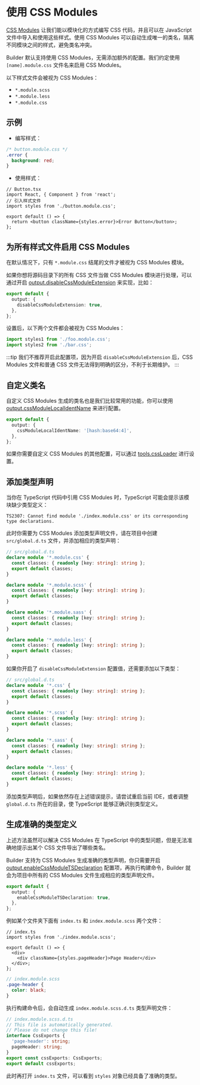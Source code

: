 # 使用 CSS Modules

[CSS Modules](https://github.com/css-modules/css-modules) 让我们能以模块化的方式编写 CSS 代码，并且可以在 JavaScript 文件中导入和使用这些样式。使用 CSS Modules 可以自动生成唯一的类名，隔离不同模块之间的样式，避免类名冲突。

Builder 默认支持使用 CSS Modules，无需添加额外的配置。我们约定使用 `[name].module.css` 文件名来启用 CSS Modules。

以下样式文件会被视为 CSS Modules：

- `*.module.scss`
- `*.module.less`
- `*.module.css`

## 示例

- 编写样式：

```css
/* button.module.css */
.error {
  background: red;
}
```

- 使用样式：

```tsx
// Button.tsx
import React, { Component } from 'react';
// 引入样式文件
import styles from './button.module.css';

export default () => {
  return <button className={styles.error}>Error Button</button>;
};
```

## 为所有样式文件启用 CSS Modules

在默认情况下，只有 `*.module.css` 结尾的文件才被视为 CSS Modules 模块。

如果你想将源码目录下的所有 CSS 文件当做 CSS Modules 模块进行处理，可以通过开启 [output.disableCssModuleExtension](/zh/api/config-output.html#output-disablecssmoduleextension) 来实现，比如：

```ts
export default {
  output: {
    disableCssModuleExtension: true,
  },
};
```

设置后，以下两个文件都会被视为 CSS Modules：

```ts
import styles1 from './foo.module.css';
import styles2 from './bar.css';
```

:::tip
我们不推荐开启此配置项，因为开启 `disableCssModuleExtension` 后，CSS Modules 文件和普通 CSS 文件无法得到明确的区分，不利于长期维护。
:::

## 自定义类名

自定义 CSS Modules 生成的类名也是我们比较常用的功能，你可以使用 [output.cssModuleLocalIdentName](/zh/api/config-output.html#output-cssmodulelocalidentname) 来进行配置。

```ts
export default {
  output: {
    cssModuleLocalIdentName: '[hash:base64:4]',
  },
};
```

如果你需要自定义 CSS Modules 的其他配置，可以通过 [tools.cssLoader](/zh/api/config-tools.html#css-loader) 进行设置。

## 添加类型声明

当你在 TypeScript 代码中引用 CSS Modules 时，TypeScript 可能会提示该模块缺少类型定义：

```
TS2307: Cannot find module './index.module.css' or its corresponding type declarations.
```

此时你需要为 CSS Modules 添加类型声明文件，请在项目中创建 `src/global.d.ts` 文件，并添加相应的类型声明：

```ts
// src/global.d.ts
declare module '*.module.css' {
  const classes: { readonly [key: string]: string };
  export default classes;
}

declare module '*.module.scss' {
  const classes: { readonly [key: string]: string };
  export default classes;
}

declare module '*.module.sass' {
  const classes: { readonly [key: string]: string };
  export default classes;
}

declare module '*.module.less' {
  const classes: { readonly [key: string]: string };
  export default classes;
}
```

如果你开启了 `disableCssModuleExtension` 配置值，还需要添加以下类型：

```ts
// src/global.d.ts
declare module '*.css' {
  const classes: { readonly [key: string]: string };
  export default classes;
}

declare module '*.scss' {
  const classes: { readonly [key: string]: string };
  export default classes;
}

declare module '*.sass' {
  const classes: { readonly [key: string]: string };
  export default classes;
}

declare module '*.less' {
  const classes: { readonly [key: string]: string };
  export default classes;
}
```

添加类型声明后，如果依然存在上述错误提示，请尝试重启当前 IDE，或者调整 `global.d.ts` 所在的目录，使 TypeScript 能够正确识别类型定义。

## 生成准确的类型定义

上述方法虽然可以解决 CSS Modules 在 TypeScript 中的类型问题，但是无法准确地提示出某个 CSS 文件导出了哪些类名。

Builder 支持为 CSS Modules 生成准确的类型声明，你只需要开启 [output.enableCssModuleTSDeclaration](/zh/api/config-output.html#output-enablecssmoduletsdeclaration) 配置项，再执行构建命令，Builder 就会为项目中所有的 CSS Modules 文件生成相应的类型声明文件。

```ts
export default {
  output: {
    enableCssModuleTSDeclaration: true,
  },
};
```

例如某个文件夹下面有 `index.ts` 和 `index.module.scss` 两个文件：

```tsx
// index.ts
import styles from './index.module.scss';

export default () => {
  <div>
    <div className={styles.pageHeader}>Page Header</div>
  </div>;
};
```

```scss
// index.module.scss
.page-header {
  color: black;
}
```

执行构建命令后，会自动生成 `index.module.scss.d.ts` 类型声明文件：

```ts
// index.module.scss.d.ts
// This file is automatically generated.
// Please do not change this file!
interface CssExports {
  'page-header': string;
  pageHeader: string;
}
export const cssExports: CssExports;
export default cssExports;
```

此时再打开 `index.ts` 文件，可以看到 `styles` 对象已经具备了准确的类型。
